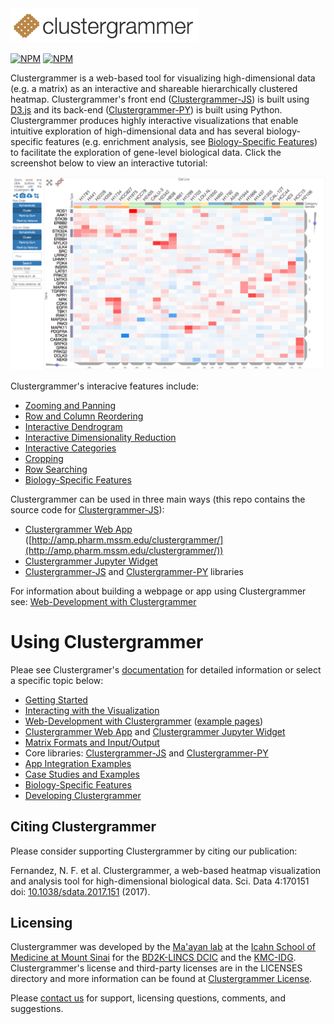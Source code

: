 <!-- # clustergrammer -->
<!-- # ![clustergrammer_logo](img/clustergrammer_logo.png | width=100) -->

<img src='img/clustergrammer_logo.png' alt="Clustergramer" width="300px" >

[![NPM](https://img.shields.io/npm/v/clustergrammer.svg)](https://www.npmjs.com/package/clustergrammer)
[![NPM](https://img.shields.io/npm/l/clustergrammer.svg)](https://github.com/MaayanLab/clustergrammer/blob/master/LICENSES/LICENSE)

Clustergrammer is a web-based tool for visualizing high-dimensional data (e.g. a matrix) as an interactive and shareable hierarchically clustered heatmap. Clustergrammer's front end ([Clustergrammer-JS](http://clustergrammer.readthedocs.io/clustergrammer_js.html#clustergrammer-js)) is built using [D3.js](https://d3js.org/) and its back-end ([Clustergrammer-PY](http://clustergrammer.readthedocs.io/clustergrammer_py.html#clustergrammer-py)) is built using Python. Clustergrammer produces highly interactive visualizations that enable intuitive exploration of high-dimensional data and has several biology-specific features (e.g. enrichment analysis, see [Biology-Specific Features](http://clustergrammer.readthedocs.io/biology_specific_features.html#biology-specific-features)) to facilitate the exploration of gene-level biological data. Click the screenshot below to view an interactive tutorial:

[![demo_screenshot](img/demo_screenshot.png "demo_screenshot.png")](http://maayanlab.github.io/clustergrammer/scrolling_tour)

Clustergrammer's interacive features include:
- [Zooming and Panning](http://clustergrammer.readthedocs.io/interacting_with_viz.html#zooming-and-panning)
- [Row and Column Reordering](http://clustergrammer.readthedocs.io/interacting_with_viz.html#row-col-reordering)
- [Interactive Dendrogram](http://clustergrammer.readthedocs.io/interacting_with_viz.html#interactive-dendrogram)
- [Interactive Dimensionality Reduction](http://clustergrammer.readthedocs.io/interacting_with_viz.html#interactive-dim-reduction)
- [Interactive Categories](http://clustergrammer.readthedocs.io/interacting_with_viz.html#interactive-categories)
- [Cropping](http://clustergrammer.readthedocs.io/interacting_with_viz.html#crop)
- [Row Searching](http://clustergrammer.readthedocs.io/interacting_with_viz.html#search)
- [Biology-Specific Features](http://clustergrammer.readthedocs.io/biology_specific_features.html)

Clustergrammer can be used in three main ways (this repo contains the source code for [Clustergrammer-JS](http://clustergrammer.readthedocs.io/clustergrammer_js.html#clustergrammer-js)):

- [Clustergrammer Web App](http://clustergrammer.readthedocs.io/clustergrammer_web.html#clustergrammer-web) ([http://amp.pharm.mssm.edu/clustergrammer/](http://amp.pharm.mssm.edu/clustergrammer/))
- [Clustergrammer Jupyter Widget](http://clustergrammer.readthedocs.io/clustergrammer_widget.html#clustergrammer-widget)
- [Clustergrammer-JS](http://clustergrammer.readthedocs.io/clustergrammer_js.html#clustergrammer-js) and [Clustergrammer-PY](http://clustergrammer.readthedocs.io/clustergrammer_py.html#clustergrammer-py) libraries

For information about building a webpage or app using Clustergrammer see: [Web-Development with Clustergrammer](http://clustergrammer.readthedocs.io/building_webpage.html)

# Using Clustergrammer

Pleae see Clustergramer's [documentation](http://clustergrammer.readthedocs.io/) for detailed information or select a specific topic below:

- [Getting Started](http://clustergrammer.readthedocs.io/getting_started.html)
- [Interacting with the Visualization](http://clustergrammer.readthedocs.io/interacting_with_viz.html)
- [Web-Development with Clustergrammer](http://clustergrammer.readthedocs.io/building_webpage.html) ([example pages](http://clustergrammer.readthedocs.io/clustergrammer_js.html#example-pages))
- [Clustergrammer Web App](http://clustergrammer.readthedocs.io/clustergrammer_web.html#clustergrammer-web) and [Clustergrammer Jupyter Widget](http://clustergrammer.readthedocs.io/clustergrammer_widget.html#clustergrammer-widget)
- [Matrix Formats and Input/Output](http://clustergrammer.readthedocs.io/matrix_format_io.html)
- Core libraries: [Clustergrammer-JS](http://clustergrammer.readthedocs.io/clustergrammer_js.html) and [Clustergrammer-PY](http://clustergrammer.readthedocs.io/clustergrammer_py.html)
- [App Integration Examples](http://clustergrammer.readthedocs.io/app_integration.html)
- [Case Studies and Examples](https://clustergrammer.readthedocs.io/case_studies.html)
- [Biology-Specific Features](https://clustergrammer.readthedocs.io/biology_specific_features.html)
- [Developing Clustergrammer](https://clustergrammer.readthedocs.io/developing_with_clustergrammer.html)

## Citing Clustergrammer
Please consider supporting Clustergrammer by citing our publication:

Fernandez, N. F. et al. Clustergrammer, a web-based heatmap visualization and analysis tool for high-dimensional biological data. Sci. Data 4:170151 doi: [10.1038/sdata.2017.151](https://www.nature.com/articles/sdata2017151 ) (2017).

## Licensing
Clustergrammer was developed by the [Ma'ayan lab](http://labs.icahn.mssm.edu/maayanlab/) at the [Icahn School of Medicine at Mount Sinai](http://icahn.mssm.edu/) for the [BD2K-LINCS DCIC](http://lincs-dcic.org/#/) and the [KMC-IDG](http://commonfund.nih.gov/idg/overview). Clustergrammer's license and third-party licenses are in the LICENSES directory and more information can be found at [Clustergrammer License](https://clustergrammer.readthedocs.io/license.html).

Please [contact us](http://clustergrammer.readthedocs.io/#funding-and-contact) for support, licensing questions, comments, and suggestions.
